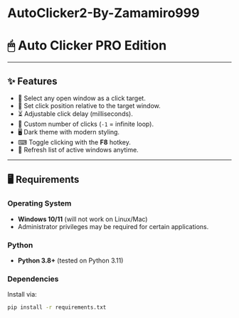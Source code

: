 # AutoClicker2-By-Zamamiro999
# 🖱 Auto Clicker PRO Edition

---

## ✨ Features
- 🎯 Select any open window as a click target.
- 📍 Set click position relative to the target window.
- ⏳ Adjustable click delay (milliseconds).
- 🔁 Custom number of clicks (`-1` = infinite loop).
- 🖥 Dark theme with modern styling.
- ⌨ Toggle clicking with the **F8** hotkey.
- 🔄 Refresh list of active windows anytime.

---

## 🖥 Requirements

### Operating System
- **Windows 10/11** (will not work on Linux/Mac)
- Administrator privileges may be required for certain applications.

### Python
- **Python 3.8+** (tested on Python 3.11)

### Dependencies
Install via:
```bash
pip install -r requirements.txt
